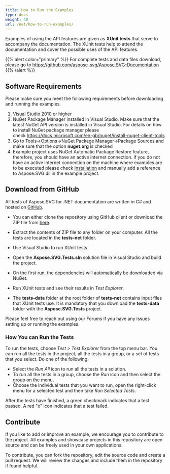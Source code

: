 ```yaml
---
title: How to Run the Examples
type: docs
weight: 40
url: /net/how-to-run-examples/
---
```


Examples of using the API features are given as **XUnit tests** that serve to accompany the documentation. The XUnit tests help to attend the documentation and cover the possible uses of the API features. 

{{% alert color="primary" %}} 
For complete tests and data files download, please go to https://github.com/aspose-svg/Aspose.SVG-Documentation
{{% /alert %}}

## **Software Requirements**

Please make sure you meet the following requirements before downloading and running the examples.

1. Visual Studio 2010 or higher
1. NuGet Package Manager installed in Visual Studio. Make sure that the latest NuGet API version is installed in Visual Studio. For details on how to install NuGet package manager please check <https://docs.microsoft.com/en-gb/nuget/install-nuget-client-tools>
1. Go to Tools->Options->NuGet Package Manager->Package Sources and make sure that the option **nuget.org** is checked
1. Example project uses NuGet Automatic Package Restore feature, therefore, you should have an active internet connection. If you do not have an active internet connection on the machine where examples are to be executed please check [Installation](/svg/net/installation/) and manually add a reference to Aspose.SVG.dll in the example project.

## **Download from GitHub**

All tests of Aspose.SVG for .NET documentation are written in C# and hosted on [GitHub](https://github.com/aspose-svg/Aspose.SVG-Documentation). 

 - You can either clone the repository using GitHub client or download the ZIP file from [here](https://github.com/aspose-svg/Aspose.SVG-Documentation/archive/master.zip).

 - Extract the contents of ZIP file to any folder on your computer. All the tests are located in the **tests-net** folder.
 - Use Visual Studio to run XUnit tests. 
 - Open the **Aspose.SVG.Tests.sln** solution file in Visual Studio and build the project.
 - On the first run, the dependencies will automatically be downloaded via NuGet.
 - Run XUnit tests and see their results in *Test Explorer*. 
 - The **tests-data** folder at the root folder of **tests-net** contains input files that XUnit tests use. It is mandatory that you download the **tests-data** folder with the **Aspose.SVG.Tests** project.

Please feel free to reach out using our Forums if you have any issues setting up or running the examples.

### **How You can Run the Tests**
To run the tests, choose *Test > Test Explorer* from the top menu bar.  You can run all the tests in the project, all the tests in a group, or a set of tests that you select. Do one of the following:
 - Select the *Run All* icon to run all the tests in a solution.
 - To run all the tests in a group, choose the *Run* icon and then select the group on the menu.
 - Choose the individual tests that you want to run, open the right-click menu for a selected test and then take *Run Selected Tests*.


After the tests have finished, a green checkmark indicates that a test passed. A red "x" icon indicates that a test failed.

## **Contribute**

If you like to add or improve an example, we encourage you to contribute to the project. All examples and showcase projects in this repository are open source and can be freely used in your own applications.

To contribute, you can fork the repository, edit the source code and create a pull request. We will review the changes and include them in the repository if found helpful.
